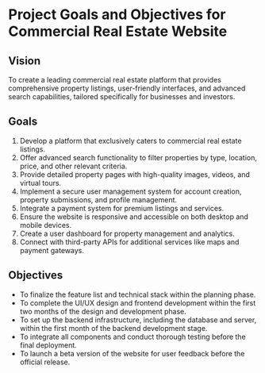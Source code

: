 # Project Goals and Objectives for Commercial Real Estate Website

## Vision
To create a leading commercial real estate platform that provides comprehensive property listings, user-friendly interfaces, and advanced search capabilities, tailored specifically for businesses and investors.

## Goals
1. Develop a platform that exclusively caters to commercial real estate listings.
2. Offer advanced search functionality to filter properties by type, location, price, and other relevant criteria.
3. Provide detailed property pages with high-quality images, videos, and virtual tours.
4. Implement a secure user management system for account creation, property submissions, and profile management.
5. Integrate a payment system for premium listings and services.
6. Ensure the website is responsive and accessible on both desktop and mobile devices.
7. Create a user dashboard for property management and analytics.
8. Connect with third-party APIs for additional services like maps and payment gateways.

## Objectives
- To finalize the feature list and technical stack within the planning phase.
- To complete the UI/UX design and frontend development within the first two months of the design and development phase.
- To set up the backend infrastructure, including the database and server, within the first month of the backend development stage.
- To integrate all components and conduct thorough testing before the final deployment.
- To launch a beta version of the website for user feedback before the official release.
